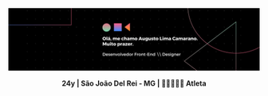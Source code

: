<img src="img/banner.jpg">
<p align="center"><strong>24y | São João Del Rei - MG | 🚵‍♂️🏃‍♂️💪 Atleta</strong></p>

